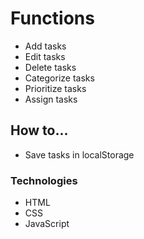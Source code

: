 # Functions
- Add tasks
- Edit tasks
- Delete tasks
- Categorize tasks
- Prioritize tasks
- Assign tasks

## How to...
- Save tasks in localStorage

### Technologies
- HTML
- CSS
- JavaScript
